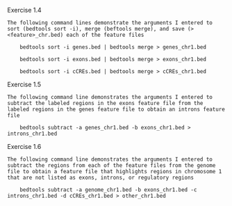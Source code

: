 
Exercise 1.4

    The following command lines demonstrate the arguments I entered to sort (bedtools sort -i), merge (beftools merge), and save (> <feature>_chr.bed) each of the feature files

        bedtools sort -i genes.bed | bedtools merge > genes_chr1.bed

        bedtools sort -i exons.bed | bedtools merge > exons_chr1.bed

        bedtools sort -i cCREs.bed | bedtools merge > cCREs_chr1.bed


Exercise 1.5 

    The following command line demonstrates the arguments I entered to subtract the labeled regions in the exons feature file from the labeled regions in the genes feature file to obtain an introns feature file

        bedtools subtract -a genes_chr1.bed -b exons_chr1.bed > introns_chr1.bed


Exercise 1.6

    The following command line demonstrates the arguments I entered to subtract the regions from each of the feature files from the genome file to obtain a feature file that highlights regions in chromosome 1 that are not listed as exons, introns, or regulatory regions

        bedtools subtract -a genome_chr1.bed -b exons_chr1.bed -c introns_chr1.bed -d cCREs_chr1.bed > other_chr1.bed


